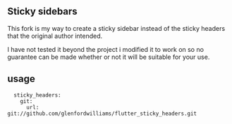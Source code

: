 ## Sticky sidebars

This fork is my way  to create a sticky sidebar instead of the sticky headers that the original author intended.

I have not tested it beyond the project i modified it to work on so no guarantee can be made whether or not it will be suitable for your use.

## usage

```
  sticky_headers:
    git:
      url: git://github.com/glenfordwilliams/flutter_sticky_headers.git
```
